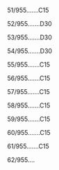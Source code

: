 51/955.......C15 


52/955.......D30 


53/955.......D30 


54/955.......D30 


55/955.......C15 


56/955.......C15 


57/955.......C15 


58/955.......C15 


59/955.......C15 


60/955.......C15 


61/955.......C15 


62/955.... 

